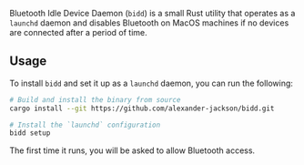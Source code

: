 Bluetooth Idle Device Daemon (`bidd`) is a small Rust utility that operates as
a `launchd` daemon and disables Bluetooth on MacOS machines if no devices are
connected after a period of time.

## Usage

To install `bidd` and set it up as a `launchd` daemon, you can run the
following:

```bash
# Build and install the binary from source
cargo install --git https://github.com/alexander-jackson/bidd.git

# Install the `launchd` configuration
bidd setup
```

The first time it runs, you will be asked to allow Bluetooth access.
